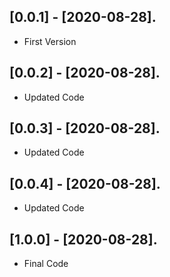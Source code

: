 ## [0.0.1] - [2020-08-28].

* First Version

## [0.0.2] - [2020-08-28].

* Updated Code

## [0.0.3] - [2020-08-28].

* Updated Code

## [0.0.4] - [2020-08-28].

* Updated Code

## [1.0.0] - [2020-08-28].

* Final Code